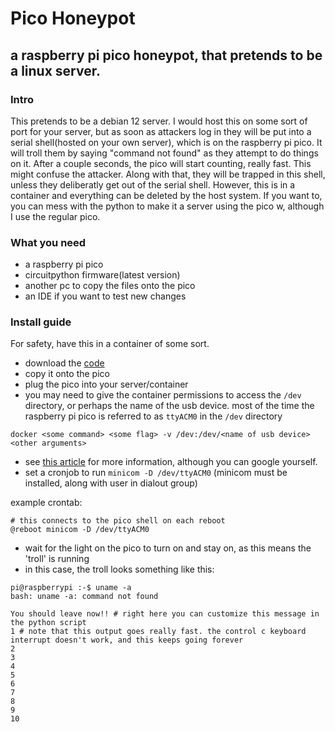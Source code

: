 # Pico Honeypot
## a raspberry pi pico honeypot, that pretends to be a linux server.

### Intro
This pretends to be a debian 12 server. I would host this on some sort of port for your server, but as soon as attackers log in they will be put into a serial shell(hosted on your own server), which is on the raspberry pi pico. It will troll them by saying "command not found" as they attempt to do things on it. After a couple seconds, the pico will start counting, really fast. This might confuse the attacker. Along with that, they will be trapped in this shell, unless they deliberatly get out of the serial shell. However, this is in a container and everything can be deleted by the host system. If you want to, you can mess with the python to make it a server using the pico w, although I use the regular pico. 

### What you need
- a raspberry pi pico
- circuitpython firmware(latest version)
- another pc to copy the files onto the pico
- an IDE if you want to test new changes

### Install guide
For safety, have this in a container of some sort. 
- download the [code](code.py)
- copy it onto the pico
- plug the pico into your server/container
- you may need to give the container permissions to access the `/dev` directory, or perhaps the name of the usb device. most of the time the raspberry pi pico is referred to as `ttyACM0` in the `/dev` directory

```shell
docker <some command> <some flag> -v /dev:/dev/<name of usb device> <other arguments>
```

- see [this article](https://www.losant.com/blog/how-to-access-serial-devices-in-docker) for more information, although you can google yourself.
- set a cronjob to run `minicom -D /dev/ttyACM0` (minicom must be installed, along with user in dialout group)
  
example crontab:
```shell
# this connects to the pico shell on each reboot
@reboot minicom -D /dev/ttyACM0
```
- wait for the light on the pico to turn on and stay on, as this means the 'troll' is running
- in this case, the troll looks something like this:
```shell
pi@raspberrypi :-$ uname -a
bash: uname -a: command not found

You should leave now!! # right here you can customize this message in the python script
1 # note that this output goes really fast. the control c keyboard interrupt doesn't work, and this keeps going forever
2
3
4
5
6
7
8
9
10
```
